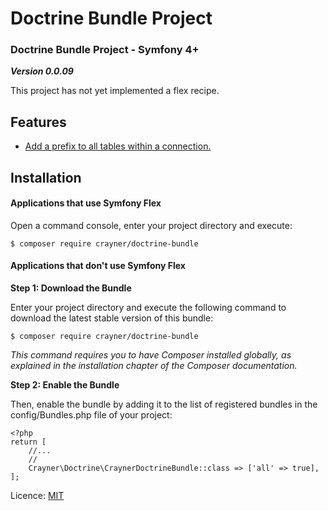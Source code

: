 # Doctrine Bundle Project
### Doctrine Bundle Project - Symfony 4+

___Version 0.0.09___

This project has not yet implemented a flex recipe.

## Features
* [Add a prefix to all tables within a connection.](Documents/TablePrefix.md)

## Installation
#### Applications that use Symfony Flex
Open a command console, enter your project directory and execute:

```$ composer require crayner/doctrine-bundle```

#### Applications that don't use Symfony Flex
__Step 1: Download the Bundle__

Enter your project directory and execute the following command to download the latest stable version of this bundle:

```$ composer require crayner/doctrine-bundle```

_This command requires you to have Composer installed globally, as explained in the installation chapter of the Composer documentation._

__Step 2: Enable the Bundle__

Then, enable the bundle by adding it to the list of registered bundles in the config/Bundles.php file of your project:
```
<?php
return [
    //...
    //
    Crayner\Doctrine\CraynerDoctrineBundle::class => ['all' => true],
];
```

Licence: [MIT](LICENCE.md)